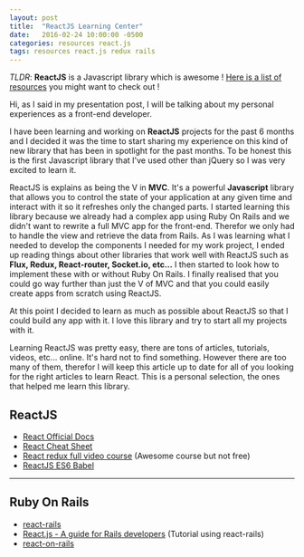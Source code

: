 ```yaml
---
layout: post
title:  "ReactJS Learning Center"
date:   2016-02-24 10:00:00 -0500
categories: resources react.js
tags: resources react.js redux rails
---
```

_TLDR_: **ReactJS** is a Javascript library which is awesome ! [Here is a list of resources](#reactjs) you might want to check out !

Hi, as I said in my presentation post, I will be talking about my personal experiences as a front-end developer.

I have been learning and working on **ReactJS** projects for the past 6 months and I decided it was the time to start sharing my experience on this kind of new library that has been in spotlight for the past months. To be honest this is the first Javascript library that I've used other than jQuery so I was very excited to learn it.

ReactJS is explains as being the V in **MVC**. It's a powerful **Javascript** library that allows you to control the state of your application at any given time and interact with it so it refreshes only the changed parts. I started learning this library because we already had a complex app using Ruby On Rails and we didn't want to rewrite a full MVC app for the front-end. Therefor we only had to handle the view and retrieve the data from Rails. As I was learning what I needed to develop the components I needed for my work project, I ended up reading things about other libraries that work well with ReactJS such as **Flux, Redux, React-router, Socket.io, etc...** I then started to look how to implement these with or without Ruby On Rails. I finally realised that you could go way further than just the V of MVC and that you could easily create apps from scratch using ReactJS.

At this point I decided to learn as much as possible about ReactJS so that I could build any app with it. I love this library and try to start all my projects with it.

Learning ReactJS was pretty easy, there are tons of articles, tutorials, videos, etc... online. It's hard not to find something. However there are too many of them, therefor I will keep this article up to date for all of you looking for the right articles to learn React. This is a personal selection, the ones that helped me learn this library.

## ReactJS
* [React Official Docs](https://facebook.github.io/react/docs/getting-started.html)
* [React Cheat Sheet](http://reactcheatsheet.com/)
* [React redux full video course](https://www.udemy.com/react-redux/) (Awesome course but not free)
* [ReactJS ES6 Babel](https://babeljs.io/blog/2015/06/07/react-on-es6-plus)


___

## Ruby On Rails
* [react-rails](https://github.com/reactjs/react-rails)
* [React.js - A guide for Rails developers](https://www.airpair.com/reactjs/posts/reactjs-a-guide-for-rails-developers) (Tutorial using react-rails)
* [react-on-rails](https://github.com/shakacode/react_on_rails)
